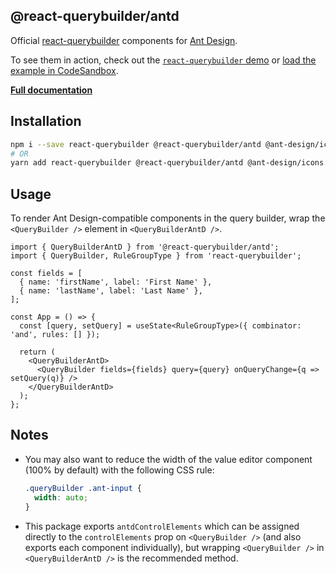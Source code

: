 ## @react-querybuilder/antd

Official [react-querybuilder](https://npmjs.com/package/react-querybuilder) components for [Ant Design](https://ant.design/).

To see them in action, check out the [`react-querybuilder` demo](https://react-querybuilder.js.org/demo/antd) or [load the example in CodeSandbox](https://codesandbox.io/s/github/react-querybuilder/react-querybuilder/tree/main/examples/antd).

**[Full documentation](https://react-querybuilder.js.org/)**

## Installation

```bash
npm i --save react-querybuilder @react-querybuilder/antd @ant-design/icons antd
# OR
yarn add react-querybuilder @react-querybuilder/antd @ant-design/icons antd
```

## Usage

To render Ant Design-compatible components in the query builder, wrap the `<QueryBuilder />` element in `<QueryBuilderAntD />`.

```tsx
import { QueryBuilderAntD } from '@react-querybuilder/antd';
import { QueryBuilder, RuleGroupType } from 'react-querybuilder';

const fields = [
  { name: 'firstName', label: 'First Name' },
  { name: 'lastName', label: 'Last Name' },
];

const App = () => {
  const [query, setQuery] = useState<RuleGroupType>({ combinator: 'and', rules: [] });

  return (
    <QueryBuilderAntD>
      <QueryBuilder fields={fields} query={query} onQueryChange={q => setQuery(q)} />
    </QueryBuilderAntD>
  );
};
```

## Notes

- You may also want to reduce the width of the value editor component (100% by default) with the following CSS rule:

  ```css
  .queryBuilder .ant-input {
    width: auto;
  }
  ```

- This package exports `antdControlElements` which can be assigned directly to the `controlElements` prop on `<QueryBuilder />` (and also exports each component individually), but wrapping `<QueryBuilder />` in `<QueryBuilderAntD />` is the recommended method.
